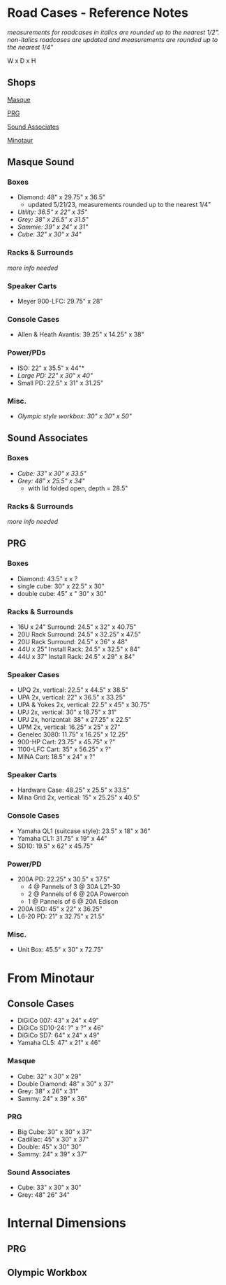 # Road Cases - Reference Notes

*measurements for roadcases in italics are rounded up to the nearest 1/2". non-italics roadcases are updated and measurements are rounded up to the nearest 1/4"*

W x D x H

## Shops
[Masque](#masque)

[PRG](#prg)

[Sound Associates](#sai)

[Minotaur](#minotaur)

<a name="masque"></a>
## Masque Sound

### Boxes
* Diamond: 48" x 29.75" x 36.5"
    * updated 5/21/23, measurements rounded up to the nearest 1/4"
* *Utility: 36.5" x 22" x 35"*
* *Grey: 38" x 26.5" x 31.5"*
* *Sammie: 39" x 24" x 31"*
* *Cube: 32" x 30" x 34"*

### Racks & Surrounds
*more info needed*

### Speaker Carts
* Meyer 900-LFC: 29.75" x 28"

### Console Cases
* Allen & Heath Avantis: 39.25" x 14.25" x 38"

### Power/PDs
* ISO: 22" x 35.5" x 44"*
* *Large PD: 22" x 30" x 40"*
* Small PD: 22.5" x 31" x 31.25"

### Misc.
* *Olympic style workbox: 30" x 30" x 50"*




<a name="sai"></a>
## Sound Associates

### Boxes
* *Cube: 33" x 30" x 33.5"*
* *Grey: 48" x 25.5" x 34"*
    * with lid folded open, depth = 28.5"

### Racks & Surrounds
*more info needed*






<a name="prg"></a>
## PRG

### Boxes
* Diamond: 43.5" x x ?
* single cube: 30" x 22.5" x 30"
* double cube: 45" x " 30" x 30"

### Racks & Surrounds
* 16U x 24" Surround: 24.5" x 32" x 40.75"
* 20U Rack Surround: 24.5" x 32.25" x 47.5"
* 20U Rack Surround: 24.5" x 36" x 48"
* 44U x 25" Install Rack: 24.5" x 32.5" x 84"
* 44U x 37" Install Rack: 24.5" x 29" x 84"

### Speaker Cases
* UPQ 2x, vertical: 22.5" x 44.5" x 38.5"
* UPA 2x, vertical: 22" x 36.5" x 33.25"
* UPA & Yokes 2x, vertical: 22.5" x 45" x 30.75"
* UPJ 2x, vertical: 30" x 18.75" x 31"
* UPJ 2x, horizontal: 38" x 27.25" x 22.5"
* UPM 2x, vertical: 16.25" x 25" x 27"
* Genelec 3080: 11.75" x 16.25" x 12.25"
* 900-HP Cart: 23.75" x 45.75" x ?"
* 1100-LFC Cart: 35" x 56.25" x ?"
* MINA Cart: 18.5" x 24" x ?"

### Speaker Carts
* Hardware Case: 48.25" x 25.5" x 33.5"
* Mina Grid 2x, vertical: 15" x 25.25" x 40.5"

### Console Cases
* Yamaha QL1 (suitcase style): 23.5" x 18" x 36"
* Yamaha CL1: 31.75" x 19" x 44"
* SD10: 19.5" x 62" x 45.75"

### Power/PD
* 200A PD:  22.25" x 30.5" x 37.5"
    * 4 @ Pannels of 3 @ 30A L21-30
    * 2 @ Pannels of 6 @ 20A Powercon
    * 1 @ Pannels of 6 @ 20A Edison
* 200A ISO: 45" x 22" x 36.25"
* L6-20 PD: 21" x 32.75" x 21.5"

### Misc.
* Unit Box: 45.5" x 30" x 72.75"




<a name="minotaur"></a>
# From Minotaur

## Console Cases
* DiGiCo 007: 43" x 24" x 49"
* DiGiCo SD10-24: ?" x ?" x 46"
* DiGiCo SD7: 64" x 24" x 49"
* Yamaha CL5: 47" x 21" x 46"

### Masque
* Cube: 32" x 30" x 29"
* Double Diamond: 48" x 30" x 37"
* Grey: 38" x 26" x 31"
* Sammy: 24" x 39" x 36"

### PRG
* Big Cube: 30" x 30" x 37"
* Cadillac: 45" x 30" x 37"
* Double: 45" x 30" 30"
* Sammy: 24" x 39" x 37"

### Sound Associates
* Cube: 33" x 30" x 30"
* Grey: 48" 26" 34"


# Internal Dimensions 

## PRG

## Olympic Workbox
